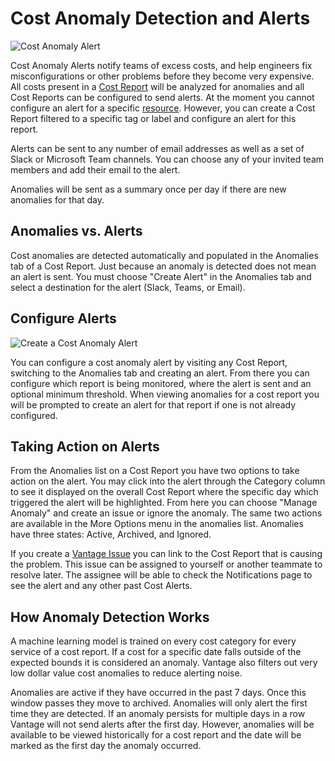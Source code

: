 # Cost Anomaly Detection and Alerts

![Cost Anomaly Alert](/img/cost-alert.png)

Cost Anomaly Alerts notify teams of excess costs, and help engineers fix misconfigurations or other problems before they become very expensive. All costs present in a [Cost Report](/cost_reports/) will be analyzed for anomalies and all Cost Reports can be configured to send alerts. At the moment you cannot configure an alert for a specific [resource](/active_resources/). However, you can create a Cost Report filtered to a specific tag or label and configure an alert for this report.

Alerts can be sent to any number of email addresses as well as a set of Slack or Microsoft Team channels. You can choose any of your invited team members and add their email to the alert.

Anomalies will be sent as a summary once per day if there are new anomalies for that day.

## Anomalies vs. Alerts

Cost anomalies are detected automatically and populated in the Anomalies tab of a Cost Report. Just because an anomaly is detected does not mean an alert is sent. You must choose "Create Alert" in the Anomalies tab and select a destination for the alert (Slack, Teams, or Email).

## Configure Alerts

![Create a Cost Anomaly Alert](/img/create_alert.png)

You can configure a cost anomaly alert by visiting any Cost Report, switching to the Anomalies tab and creating an alert. From there you can configure which report is being monitored, where the alert is sent and an optional minimum threshold. When viewing anomalies for a cost report you will be prompted to create an alert for that report if one is not already configured.

## Taking Action on Alerts

From the Anomalies list on a Cost Report you have two options to take action on the alert. You may click into the alert through the Category column to see it displayed on the overall Cost Report where the specific day which triggered the alert will be highlighted. From here you can choose "Manage Anomaly" and create an issue or ignore the anomaly. The same two actions are available in the More Options menu in the anomalies list. Anomalies have three states: Active, Archived, and Ignored.

If you create a [Vantage Issue](https://www.vantage.sh/features/issues) you can link to the Cost Report that is causing the problem. This issue can be assigned to yourself or another teammate to resolve later. The assignee will be able to check the Notifications page to see the alert and any other past Cost Alerts.

## How Anomaly Detection Works

A machine learning model is trained on every cost category for every service of a cost report. If a cost for a specific date falls outside of the expected bounds it is considered an anomaly. Vantage also filters out very low dollar value cost anomalies to reduce alerting noise.

Anomalies are active if they have occurred in the past 7 days. Once this window passes they move to archived. Anomalies will only alert the first time they are detected. If an anomaly persists for multiple days in a row Vantage will not send alerts after the first day. However, anomalies will be available to be viewed historically for a cost report and the date will be marked as the first day the anomaly occurred.

